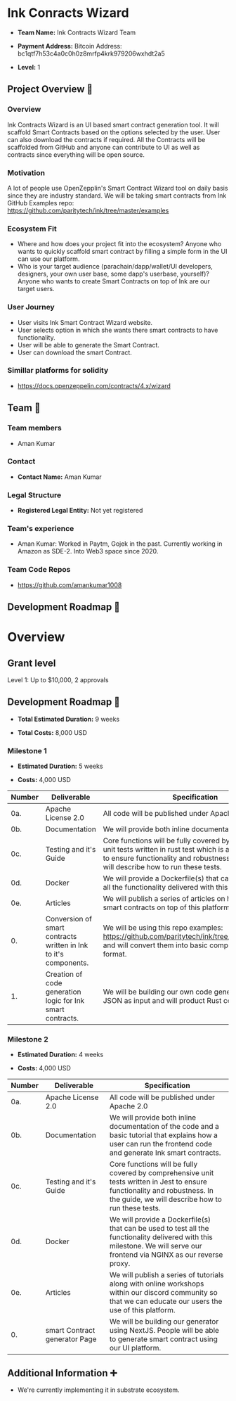 # Ink Conracts Wizard

*  **Team Name:** Ink Contracts Wizard Team

*  **Payment Address:** Bitcoin Address: bc1qtf7h53c4a0c0h0z8mrfp4krk979206wxhdt2a5

*  **Level:** 1


## Project Overview :page_facing_up:

### Overview

Ink Contracts Wizard is an UI based smart contract generation tool. It will scaffold Smart Contracts based on the options selected by the user. User can also download the contracts if required. All the Contracts will be scaffolded from GitHub and anyone can contribute to UI as well as contracts since everything will be open source.

### Motivation
A lot of people use OpenZepplin's Smart Contract Wizard tool on daily basis since they are industry standard. We will be taking smart contracts from Ink GitHub Examples repo: https://github.com/paritytech/ink/tree/master/examples

### Ecosystem Fit
 - Where and how does your project fit into the ecosystem?
Anyone who wants to quickly scaffold smart contract by filling a simple form in the UI can use our platform.
 - Who is your target audience (parachain/dapp/wallet/UI developers, designers, your own user base, some dapp's userbase, yourself)?
Anyone who wants to create Smart Contracts on top of Ink are our target users.


### User Journey
 - User visits Ink Smart Contract Wizard website.
 - User selects option in which she wants there smart contracts to have functionality.
 - User will be able to generate the Smart Contract.
 - User can download the smart Contract.
  

### Simillar platforms for solidity

- https://docs.openzeppelin.com/contracts/4.x/wizard


## Team :busts_in_silhouette:

### Team members

* Aman Kumar

### Contact

*  **Contact Name:** Aman Kumar


### Legal Structure

*  **Registered Legal Entity:** Not yet registered

### Team's experience

* Aman Kumar: Worked in Paytm, Gojek in the past. Currently working in Amazon as SDE-2. Into Web3 space since 2020.

### Team Code Repos

* https://github.com/amankumar1008

## Development Roadmap :nut_and_bolt:

# Overview

## Grant level

Level 1: Up to $10,000, 2 approvals


## Development Roadmap :nut_and_bolt:

*  **Total Estimated Duration:** 9 weeks

*  **Total Costs:** 8,000 USD

### Milestone 1

*  **Estimated Duration:** 5 weeks

*  **Costs:** 4,000 USD


| Number | Deliverable | Specification |
| ------------- | ------------- | ------------- |
| 0a. | Apache License 2.0 | All code will be published under Apache 2.0 |
| 0b. | Documentation | We will provide both inline documentation of the code. |
| 0c. | Testing and it's Guide | Core functions will be fully covered by comprehensive unit tests written in rust test which is a great test runner to ensure functionality and robustness. In the guide, we will describe how to run these tests. |
| 0d. | Docker | We will provide a Dockerfile(s) that can be used to test all the functionality delivered with this milestone. |
| 0e. | Articles | We will publish a series of articles on how to develop smart contracts on top of this platform. |
| 0. | Conversion of smart contracts written in Ink to it's components. | We will be using this repo examples: https://github.com/paritytech/ink/tree/master/examples and will convert them into basic components in JSON format. |
| 1. | Creation of code generation logic for Ink smart contracts. | We will be building our own code generator. It will take JSON as input and will product Rust code as output. |

### Milestone 2

*  **Estimated Duration:** 4 weeks

*  **Costs:** 4,000 USD


| Number | Deliverable | Specification |
| ------------- | ------------- | ------------- |
| 0a. | Apache License 2.0 | All code will be published under Apache 2.0 |
| 0b. | Documentation | We will provide both inline documentation of the code and a basic tutorial that explains how a user can run the frontend code and generate Ink smart contracts. |
| 0c. | Testing and it's Guide | Core functions will be fully covered by comprehensive unit tests written in Jest to ensure functionality and robustness. In the guide, we will describe how to run these tests. |
| 0d. | Docker | We will provide a Dockerfile(s) that can be used to test all the functionality delivered with this milestone. We will serve our frontend via NGINX as our reverse proxy. |
| 0e. | Articles | We will publish a series of tutorials along with online workshops within our discord community so that we can educate our users the use of this platform. |
| 0. | smart Contract generator Page | We will be building our generator using NextJS. People will be able to generate smart contract using our UI platform. |


## Additional Information :heavy_plus_sign:

  

* We're currently implementing it in substrate ecosystem.
